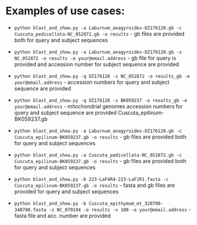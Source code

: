 

# Examples of use cases:

- `python blast_and_show.py -a Laburnum_anagyroides-OZ176120.gb -c Cuscuta_pedicellata-NC_052872.gb -o results` - gb files are provided both for query and subject sequences
- `python blast_and_show.py -a Laburnum_anagyroides-OZ176120.gb -s NC_052872 -o results -e your@email.address` - gb file for query is provided and accession number for subject sequence are provided
- `python blast_and_show.py -q OZ176120 -s NC_052872 -o results_gb -e your@email.address` - accession numbers for query and subject sequence are provided
- `python blast_and_show.py -q OZ176120 -s BK059237 -o results_gb -e your@email.address` - mitochondrial genomes accession numbers for query and subject sequence are provided
Cuscuta_epilinum-BK059237.gb
- `python blast_and_show.py -a Laburnum_anagyroides-OZ176120.gb -c Cuscuta_epilinum-BK059237.gb -o results` - gb files are provided both for query and subject sequences

- `python blast_and_show.py -a Cuscuta_pedicellata-NC_052872.gb -c Cuscuta_epilinum-BK059237.gb -o results` - gb files are provided both for query and subject sequences
- `python blast_and_show.py -b 223-LaF4R4-223-LaF1R1.fasta -c Cuscuta_epilinum-BK059237.gb -o results` - fasta and gb files are provided for query and subject sequences
- `python blast_and_show.py -b Cuscuta_epithymum_mt_328700-340700.fasta -s NC_070194 -o results -v 100 -e your@email.address` - fasta file and acc. number are provided 

